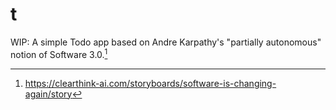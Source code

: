 # t

WIP: A simple Todo app based on Andre Karpathy's "partially autonomous" notion of Software 3.0.[^a]

[^a]: https://clearthink-ai.com/storyboards/software-is-changing-again/story